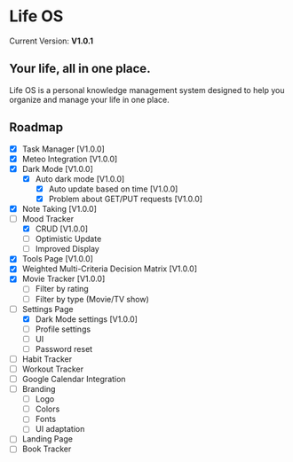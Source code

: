 # Life OS

Current Version: **V1.0.1**

## Your life, all in one place.

Life OS is a personal knowledge management system designed to help you organize and manage your life in one place.

## Roadmap

- [x] Task Manager [V1.0.0]
- [x] Meteo Integration [V1.0.0]
- [x] Dark Mode [V1.0.0]
    - [x] Auto dark mode [V1.0.0]
        - [x] Auto update based on time [V1.0.0]
        - [x] Problem about GET/PUT requests [V1.0.0]
- [x] Note Taking [V1.0.0]
- [ ] Mood Tracker 
    - [x] CRUD [V1.0.0]
    - [ ] Optimistic Update
    - [ ] Improved Display
- [x] Tools Page [V1.0.0]
- [x] Weighted Multi-Criteria Decision Matrix [V1.0.0]
- [x] Movie Tracker [V1.0.0]
    - [ ] Filter by rating
    - [ ] Filter by type (Movie/TV show)
- [ ] Settings Page
    - [x] Dark Mode settings [V1.0.0]
    - [ ] Profile settings
    - [ ] UI
    - [ ] Password reset
- [ ] Habit Tracker
- [ ] Workout Tracker
- [ ] Google Calendar Integration
- [ ] Branding
    - [ ] Logo
    - [ ] Colors
    - [ ] Fonts
    - [ ] UI adaptation
- [ ] Landing Page
- [ ] Book Tracker